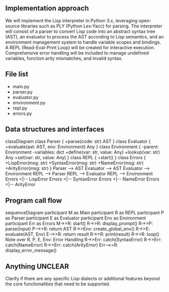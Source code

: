 ## Implementation approach

We will implement the Lisp interpreter in Python 3.x, leveraging open-source libraries such as PLY (Python Lex-Yacc) for parsing. The interpreter will consist of a parser to convert Lisp code into an abstract syntax tree (AST), an evaluator to process the AST according to Lisp semantics, and an environment management system to handle variable scopes and bindings. A REPL (Read-Eval-Print Loop) will be created for interactive execution. Comprehensive error handling will be included to manage undefined variables, function arity mismatches, and invalid syntax.

## File list

- main.py
- parser.py
- evaluator.py
- environment.py
- repl.py
- errors.py

## Data structures and interfaces


classDiagram
    class Parser {
        +parse(code: str) AST
    }
    class Evaluator {
        +evaluate(ast: AST, env: Environment) Any
    }
    class Environment {
        -parent: Environment
        -variables: dict
        +define(var: str, value: Any)
        +lookup(var: str) Any
        +set(var: str, value: Any)
    }
    class REPL {
        +start()
    }
    class Errors {
        +LispError(msg: str)
        +SyntaxError(msg: str)
        +NameError(msg: str)
        +ArityError(msg: str)
    }
    Parser --> AST
    Evaluator --> AST
    Evaluator --> Environment
    REPL --> Parser
    REPL --> Evaluator
    REPL --> Environment
    Errors <|-- LispError
    Errors <|-- SyntaxError
    Errors <|-- NameError
    Errors <|-- ArityError


## Program call flow


sequenceDiagram
    participant M as Main
    participant R as REPL
    participant P as Parser
    participant E as Evaluator
    participant Env as Environment
    participant Err as Errors
    M->>R: start()
    R->>R: display_prompt()
    R->>P: parse(input)
    P-->>R: return AST
    R->>Env: create_global_env()
    R->>E: evaluate(AST, Env)
    E-->>R: return result
    R->>R: print(result)
    R->>R: loop()
    Note over R, P, E, Env: Error Handling
    R->>Err: catch(SyntaxError)
    R->>Err: catch(NameError)
    R->>Err: catch(ArityError)
    Err-->>R: display_error_message()


## Anything UNCLEAR

Clarify if there are any specific Lisp dialects or additional features beyond the core functionalities that need to be supported.

